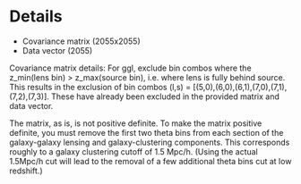 # Details

- Covariance matrix (2055x2055)
- Data vector (2055)

Covariance matrix details:
For ggl, exclude bin combos where the z_min(lens bin) > z_max(source bin), i.e. where lens is fully behind source. This results in the exclusion of bin combos (l,s) = [(5,0),(6,0),(6,1),(7,0),(7,1),(7,2),(7,3)]. These have already been excluded in the provided matrix and data vector.

The matrix, as is, is not positive definite. To make the matrix positive definite, you must remove the first two theta bins from each section of the galaxy-galaxy lensing and galaxy-clustering components. This corresponds roughly to a galaxy clustering cutoff of 1.5 Mpc/h. (Using the actual 1.5Mpc/h cut will lead to the removal of a few additional theta bins cut at low redshift.)
